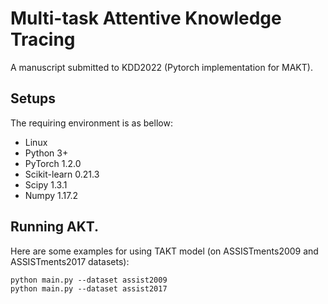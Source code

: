 # Multi-task Attentive Knowledge Tracing
A manuscript submitted to KDD2022 (Pytorch implementation for MAKT).

## Setups
The requiring environment is as bellow:  

- Linux 
- Python 3+
- PyTorch 1.2.0 
- Scikit-learn 0.21.3
- Scipy 1.3.1
- Numpy 1.17.2



## Running AKT.
Here are some examples for using TAKT model (on ASSISTments2009 and ASSISTments2017 datasets):
```
python main.py --dataset assist2009 
python main.py --dataset assist2017
```


